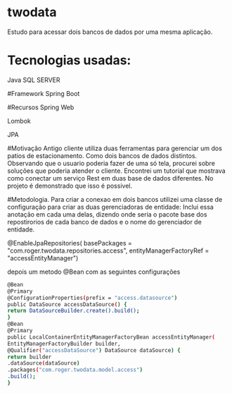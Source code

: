 # twodata
Estudo para acessar dois bancos de dados por uma mesma aplicação.

# Tecnologias usadas:
Java
SQL SERVER

#Framework
Spring Boot

#Recursos
Spring Web

Lombok

JPA

#Motivação
Antigo cliente utiliza duas ferramentas para gerenciar um dos patios de estacionamento. Como dois bancos de dados distintos.
Observando que o usuario poderia fazer de uma só tela, procurei sobre soluções que poderia atender o cliente.
Encontrei um tutorial que mostrava como conectar um serviço Rest em duas base de dados diferentes.
No projeto é demonstrado que isso é possivel.

#Metodologia.
Para criar a conexao em dois bancos utilizei uma classe de configuração para criar as duas gerenciadoras de entidade:
Inclui essa anotação em cada uma delas, dizendo onde seria o pacote base dos repostirorios de cada banco de dados e o nome do gerenciador de entidade.

@EnableJpaRepositories( basePackages = "com.roger.twodata.repositories.access",
entityManagerFactoryRef = "accessEntityManager")

depois um metodo @Bean com as seguintes configurações
````sh
@Bean
@Primary
@ConfigurationProperties(prefix = "access.datasource")
public DataSource accessDataSource() {
return DataSourceBuilder.create().build();
}
@Bean
@Primary
public LocalContainerEntityManagerFactoryBean accessEntityManager(
EntityManagerFactoryBuilder builder,
@Qualifier("accessDataSource") DataSource dataSource) {
return builder
.dataSource(dataSource)
.packages("com.roger.twodata.model.access")
.build();
}
````

